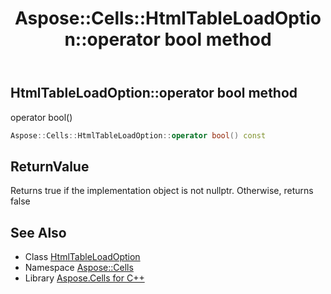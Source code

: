﻿---
title: Aspose::Cells::HtmlTableLoadOption::operator bool method
linktitle: operator bool
second_title: Aspose.Cells for C++ API Reference
description: 'Aspose::Cells::HtmlTableLoadOption::operator bool method. operator bool() in C++.'
type: docs
weight: 400
url: /cpp/aspose.cells/htmltableloadoption/operator_bool/
---
## HtmlTableLoadOption::operator bool method


operator bool()

```cpp
Aspose::Cells::HtmlTableLoadOption::operator bool() const
```


## ReturnValue

Returns true if the implementation object is not nullptr. Otherwise, returns false

## See Also

* Class [HtmlTableLoadOption](../)
* Namespace [Aspose::Cells](../../)
* Library [Aspose.Cells for C++](../../../)
